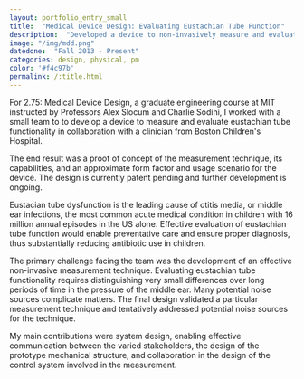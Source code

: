 ```yaml
---
layout: portfolio_entry_small
title:  "Medical Device Design: Evaluating Eustachian Tube Function"
description:  "Developed a device to non-invasively measure and evaluate eustachian tube function"
image: "/img/mdd.png"
datedone:  "Fall 2013 - Present"
categories: design, physical, pm
color: '#f4c97b'
permalink: /:title.html
---
```



For 2.75: Medical Device Design, a graduate engineering course at MIT instructed by Professors Alex Slocum and Charlie Sodini, I worked with a small team to to develop a device to measure and evaluate eustachian tube functionality in collaboration with a clinician from Boston Children's Hospital.  

The end result was a proof of concept of the measurement technique, its capabilities, and an approximate form factor and usage scenario for the device.  The design is currently patent pending and further development is ongoing.  

Eustacian tube dysfunction is the leading cause of otitis media, or middle ear infections, the most common acute medical condition in children with 16 million annual episodes in the US alone.  Effective evaluation of eustachian tube function would enable preventative care and ensure proper diagnosis, thus substantially reducing antibiotic use in children.  

The primary challenge facing the team was the development of an effective non-invasive measurement technique.  Evaluating eustachian tube functionality requires distinguishing very small differences over long periods of time in the pressure of the middle ear.  Many potential noise sources complicate matters.  The final design validated a particular measurement technique and tentatively addressed potential noise sources for the technique.  

My main contributions were system design, enabling effective communication between the varied stakeholders, the design of the prototype mechanical structure, and collaboration in the design of the control system involved in the measurement.  
